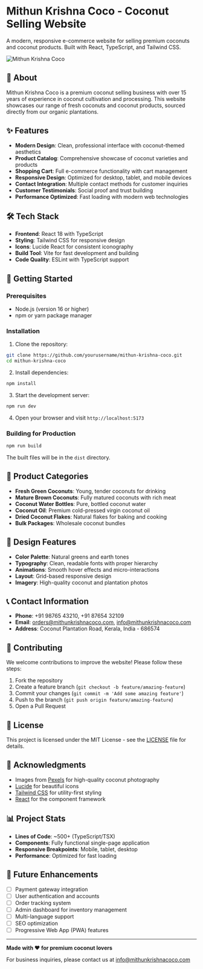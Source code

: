 # Mithun Krishna Coco - Coconut Selling Website

A modern, responsive e-commerce website for selling premium coconuts and coconut products. Built with React, TypeScript, and Tailwind CSS.

![Mithun Krishna Coco](https://images.pexels.com/photos/1435735/pexels-photo-1435735.jpeg?auto=compress&cs=tinysrgb&w=1200&h=400&fit=crop)

## 🥥 About

Mithun Krishna Coco is a premium coconut selling business with over 15 years of experience in coconut cultivation and processing. This website showcases our range of fresh coconuts and coconut products, sourced directly from our organic plantations.

## ✨ Features

- **Modern Design**: Clean, professional interface with coconut-themed aesthetics
- **Product Catalog**: Comprehensive showcase of coconut varieties and products
- **Shopping Cart**: Full e-commerce functionality with cart management
- **Responsive Design**: Optimized for desktop, tablet, and mobile devices
- **Contact Integration**: Multiple contact methods for customer inquiries
- **Customer Testimonials**: Social proof and trust building
- **Performance Optimized**: Fast loading with modern web technologies

## 🛠️ Tech Stack

- **Frontend**: React 18 with TypeScript
- **Styling**: Tailwind CSS for responsive design
- **Icons**: Lucide React for consistent iconography
- **Build Tool**: Vite for fast development and building
- **Code Quality**: ESLint with TypeScript support

## 🚀 Getting Started

### Prerequisites

- Node.js (version 16 or higher)
- npm or yarn package manager

### Installation

1. Clone the repository:
```bash
git clone https://github.com/yourusername/mithun-krishna-coco.git
cd mithun-krishna-coco
```

2. Install dependencies:
```bash
npm install
```

3. Start the development server:
```bash
npm run dev
```

4. Open your browser and visit `http://localhost:5173`

### Building for Production

```bash
npm run build
```

The built files will be in the `dist` directory.

## 📱 Product Categories

- **Fresh Green Coconuts**: Young, tender coconuts for drinking
- **Mature Brown Coconuts**: Fully matured coconuts with rich meat
- **Coconut Water Bottles**: Pure, bottled coconut water
- **Coconut Oil**: Premium cold-pressed virgin coconut oil
- **Dried Coconut Flakes**: Natural flakes for baking and cooking
- **Bulk Packages**: Wholesale coconut bundles

## 🎨 Design Features

- **Color Palette**: Natural greens and earth tones
- **Typography**: Clean, readable fonts with proper hierarchy
- **Animations**: Smooth hover effects and micro-interactions
- **Layout**: Grid-based responsive design
- **Imagery**: High-quality coconut and plantation photos

## 📞 Contact Information

- **Phone**: +91 98765 43210, +91 87654 32109
- **Email**: orders@mithunkrishnacoco.com, info@mithunkrishnacoco.com
- **Address**: Coconut Plantation Road, Kerala, India - 686574

## 🤝 Contributing

We welcome contributions to improve the website! Please follow these steps:

1. Fork the repository
2. Create a feature branch (`git checkout -b feature/amazing-feature`)
3. Commit your changes (`git commit -m 'Add some amazing feature'`)
4. Push to the branch (`git push origin feature/amazing-feature`)
5. Open a Pull Request

## 📝 License

This project is licensed under the MIT License - see the [LICENSE](LICENSE) file for details.

## 🙏 Acknowledgments

- Images from [Pexels](https://pexels.com) for high-quality coconut photography
- [Lucide](https://lucide.dev) for beautiful icons
- [Tailwind CSS](https://tailwindcss.com) for utility-first styling
- [React](https://reactjs.org) for the component framework

## 📊 Project Stats

- **Lines of Code**: ~500+ (TypeScript/TSX)
- **Components**: Fully functional single-page application
- **Responsive Breakpoints**: Mobile, tablet, desktop
- **Performance**: Optimized for fast loading

## 🔮 Future Enhancements

- [ ] Payment gateway integration
- [ ] User authentication and accounts
- [ ] Order tracking system
- [ ] Admin dashboard for inventory management
- [ ] Multi-language support
- [ ] SEO optimization
- [ ] Progressive Web App (PWA) features

---

**Made with ❤️ for premium coconut lovers**

For business inquiries, please contact us at info@mithunkrishnacoco.com